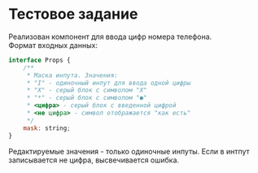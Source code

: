 # Тестовое задание
Реализован компонент для ввода цифр номера телефона.\
Формат входных данных:
```javascript
interface Props {
	/**
	 * Маска инпута. Значения:
	 * "I" - одиночный инпут для ввода одной цифры
	 * "X" - серый блок с символом "X"
	 * "*" - серый блок с символом "●"
	 * <цифра> - серый блок с введенной цифрой
	 * <не цифра> - символ отображается "как есть"
	 */
	mask: string;
}
```
Редактируемые значения - только одиночные инпуты. Если в интпут записывается не цифра, высвечивается ошибка.
